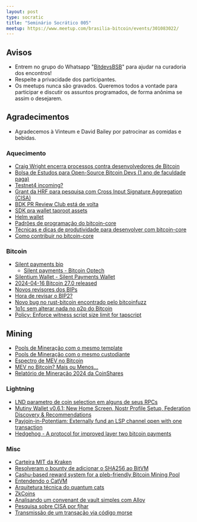 ```yaml
---
layout: post
type: socratic
title: "Seminário Socrático 005"
meetup: https://www.meetup.com/brasilia-bitcoin/events/301083022/
---
```


## Avisos

* Entrem no grupo do Whatsapp "[BitdevsBSB](https://chat.whatsapp.com/KxuGyYu4TZy94KcA1yXCzi)" para ajudar na curadoria dos encontros!
* Respeite a privacidade dos participantes.
* Os meetups nunca são gravados. Queremos todos a vontade para participar e discutir os assuntos programados, de forma anônima se assim o desejarem.

## Agradecimentos

* Agradecemos à Vinteum e David Bailey por patrocinar as comidas e bebidas.

### Aquecimento

* [Craig Wright encerra processos contra desenvolvedores de Bitcoin](https://njump.me/nevent1qqs8e65sv5vc2e8q7yy58lx59unl6fteya784nvxscjp89s5uwtfr7gpz3mhxue69uhhyetvv9ujuerpd46hxtnfdupzq0fw29ggdx0e3u8jhkl853dkw0rg0lnyyr6xdhpfdkgtjzx4r4v5qvzqqqqqqym0r7fz)
* [Bolsa de Estudos para Open-Source Bitcoin Devs (1 ano de faculdade paga)](https://chaincode.applytojob.com/apply/F0HErM5FSk/Bitcoin-Scholarship)
* [Testnet4 incoming?](https://gnusha.org/pi/bitcoindev/CADL_X_eXjbRFROuJU0b336vPVy5Q2RJvhcx64NSNPH-3fDCUfw@mail.gmail.com/)
* [Grant da HRF para pesquisa com Cross Input Signature Aggregation (CISA)](https://twitter.com/gladstein/status/1775590409017966648)
* [BDK PR Review Club está de volta](https://discord.gg/dstn4dQ)
* [SDK pra wallet taproot assets](https://x.com/joltzrewards/status/1780718081330831591)
* [Helm wallet](https://x.com/bordalix/status/1781749632831230158)
* [Padrões de programação do bitcoin-core](https://github.com/bitcoin/bitcoin/blob/master/doc/developer-notes.md)
* [Técnicas e dicas de produtividade para desenvolver com bitcoin-core](https://github.com/bitcoin/bitcoin/blob/master/doc/productivity.md)
* [Como contribuir no bitcoin-core](https://github.com/bitcoin/bitcoin/blob/master/CONTRIBUTING.md)

### Bitcoin

* [Silent payments bip](https://github.com/bitcoin/bips/blob/master/bip-0352.mediawiki)
    * [Silent payments - Bitcoin Optech](https://bitcoinops.org/en/topics/silent-payments/)
* [Silentium Wallet - Silent Payments Wallet](https://twitter.com/TheSingerLouis/status/1790824126472667227)
* [2024-04-16 Bitcoin 27.0 released](https://github.com/bitcoin/bitcoin/blob/master/doc/release-notes/release-notes-27.0.md)
* [Novos revisores dos BIPs](https://github.com/bitcoin/bips/pull/1573)
* [Hora de revisar o BIP2?](https://gnusha.org/pi/bitcoindev/59fa94cea6f70e02b1ce0da07ae230670730171c.camel@timruffing.de/)
* [Novo bug no rust-bitcoin encontrado pelo bitcoinfuzz](https://github.com/rust-bitcoin/rust-bitcoin/issues/2681)
* [1p1c sem alterar nada no p2p do Bitcoin](https://github.com/bitcoin/bitcoin/pull/28970)
* [Policy: Enforce witness script size limit for tapscript](https://github.com/bitcoin/bitcoin/pull/29769)

## Mining

* [Pools de Mineração com o mesmo template](https://twitter.com/0xB10C/status/1780611768081121700)
* [Pools de Mineração com o mesmo custodiante](https://twitter.com/mononautical/status/1777686545715089605)
* [Espectro de MEV no Bitcoin](https://cyber.fund/content/the-spectre-of-mev-on-bitcoin)
* [MEV no Bitcoin? Mais ou Menos...](https://bluematt.bitcoin.ninja/2024/04/16/stop-calling-it-mev/)
* [Relatório de Mineração 2024 da CoinShares](https://coinshares.com/research/2024-mining-report)

### Lightning

* [LND parametro de coin selection em alguns de seus RPCs](https://github.com/lightningnetwork/lnd/pull/8515)
* [Mutiny Wallet v0.6.1: New Home Screen, Nostr Profile Setup, Federation Discovery & Recommendations](https://blog.mutinywallet.com/mutiny-new-design-people-oriented)
* [Payjoin-in-Potentiam: Externally fund an LSP channel open with one transaction](https://delvingbitcoin.org/t/payjoin-in-potentiam-externally-fund-an-lsp-channel-open-with-one-transaction/749)
* [Hedgehog - A protocol for improved layer two bitcoin payments](https://github.com/supertestnet/hedgehog)

### Misc

* [Carteira MIT da Kraken](https://blog.kraken.com/product/kraken-wallet/kraken-wallet-security)
* [Resolveram o bounty de adicionar o SHA256 ao BitVM](https://twitter.com/robin_linus/status/1780881121397428619)
* [Cashu-based reward system for a pleb-friendly Bitcoin Mining Pool](https://github.com/plebemineira/plebpool/discussions/7)
* [Entendendo o CatVM](https://bitcoinmagazine.com/technical/what-the-heck-is-catvm)
* [Arquitetura técnica do quantum cats](https://bitcoinmagazine.com/technical/the-technical-architecture-of-the-quantum-cats)
* [ZkCoins](https://gist.github.com/RobinLinus/d036511015caea5a28514259a1bab119)
* [Analisando um convenant de vault simples com Alloy](https://delvingbitcoin.org/t/analyzing-simple-vault-covenant-with-alloy/819)
* [Pesquisa sobre CISA por fjhar](https://cisaresearch.org/)
* [Transmissão de um transação via código morse](https://x.com/digp2p/status/1774119703750836225?s=46)